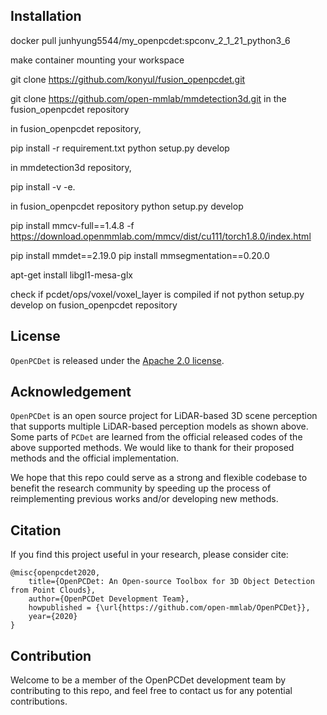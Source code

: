 ## Installation

docker pull  junhyung5544/my_openpcdet:spconv_2_1_21_python3_6

make container mounting your workspace

git clone https://github.com/konyul/fusion_openpcdet.git

git clone https://github.com/open-mmlab/mmdetection3d.git in the fusion_openpcdet repository


in fusion_openpcdet repository,

pip install -r requirement.txt
python setup.py develop

in mmdetection3d repository,

pip install -v -e.

in fusion_openpcdet repository
python setup.py develop

pip install mmcv-full==1.4.8 -f https://download.openmmlab.com/mmcv/dist/cu111/torch1.8.0/index.html

pip install mmdet==2.19.0
pip install mmsegmentation==0.20.0

apt-get install libgl1-mesa-glx

check if pcdet/ops/voxel/voxel_layer is compiled
  if not python setup.py develop on fusion_openpcdet repository







## License

`OpenPCDet` is released under the [Apache 2.0 license](LICENSE).

## Acknowledgement
`OpenPCDet` is an open source project for LiDAR-based 3D scene perception that supports multiple
LiDAR-based perception models as shown above. Some parts of `PCDet` are learned from the official released codes of the above supported methods. 
We would like to thank for their proposed methods and the official implementation.   

We hope that this repo could serve as a strong and flexible codebase to benefit the research community by speeding up the process of reimplementing previous works and/or developing new methods.


## Citation 
If you find this project useful in your research, please consider cite:


```
@misc{openpcdet2020,
    title={OpenPCDet: An Open-source Toolbox for 3D Object Detection from Point Clouds},
    author={OpenPCDet Development Team},
    howpublished = {\url{https://github.com/open-mmlab/OpenPCDet}},
    year={2020}
}
```

## Contribution
Welcome to be a member of the OpenPCDet development team by contributing to this repo, and feel free to contact us for any potential contributions. 

